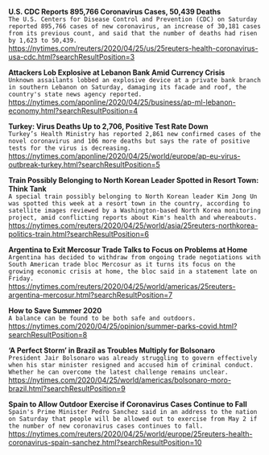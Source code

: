 **U.S. CDC Reports 895,766 Coronavirus Cases, 50,439 Deaths**\
`The U.S. Centers for Disease Control and Prevention (CDC) on Saturday reported 895,766 cases of new coronavirus, an increase of 30,181 cases from its previous count, and said that the number of deaths had risen by 1,623 to 50,439.`\
https://nytimes.com/reuters/2020/04/25/us/25reuters-health-coronavirus-usa-cdc.html?searchResultPosition=3

**Attackers Lob Explosive at Lebanon Bank Amid Currency Crisis**\
`Unknown assailants lobbed an explosive device at a private bank branch in southern Lebanon on Saturday, damaging its facade and roof, the country's state news agency reported.`\
https://nytimes.com/aponline/2020/04/25/business/ap-ml-lebanon-economy.html?searchResultPosition=4

**Turkey: Virus Deaths Up to 2,706, Positive Test Rate Down**\
`Turkey’s Health Ministry has reported 2,861 new confirmed cases of the novel coronavirus and 106 more deaths but says the rate of positive tests for the virus is decreasing. `\
https://nytimes.com/aponline/2020/04/25/world/europe/ap-eu-virus-outbreak-turkey.html?searchResultPosition=5

**Train Possibly Belonging to North Korean Leader Spotted in Resort Town: Think Tank**\
`A special train possibly belonging to North Korean leader Kim Jong Un was spotted this week at a resort town in the country, according to satellite images reviewed by a Washington-based North Korea monitoring project, amid conflicting reports about Kim's health and whereabouts.`\
https://nytimes.com/reuters/2020/04/25/world/asia/25reuters-northkorea-politics-train.html?searchResultPosition=6

**Argentina to Exit Mercosur Trade Talks to Focus on Problems at Home**\
`Argentina has decided to withdraw from ongoing trade negotiations with South American trade bloc Mercosur as it turns its focus on the growing economic crisis at home, the bloc said in a statement late on Friday.`\
https://nytimes.com/reuters/2020/04/25/world/americas/25reuters-argentina-mercosur.html?searchResultPosition=7

**How to Save Summer 2020**\
`A balance can be found to be both safe and outdoors.`\
https://nytimes.com/2020/04/25/opinion/summer-parks-covid.html?searchResultPosition=8

**‘A Perfect Storm’ in Brazil as Troubles Multiply for Bolsonaro**\
`President Jair Bolsonaro was already struggling to govern effectively when his star minister resigned and accused him of criminal conduct. Whether he can overcome the latest challenge remains unclear.`\
https://nytimes.com/2020/04/25/world/americas/bolsonaro-moro-brazil.html?searchResultPosition=9

**Spain to Allow Outdoor Exercise if Coronavirus Cases Continue to Fall**\
`Spain's Prime Minister Pedro Sanchez said in an address to the nation on Saturday that people will be allowed out to exercise from May 2 if the number of new coronavirus cases continues to fall.`\
https://nytimes.com/reuters/2020/04/25/world/europe/25reuters-health-coronavirus-spain-sanchez.html?searchResultPosition=10

